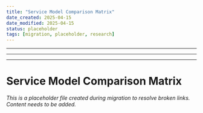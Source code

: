 ```yaml
---
title: "Service Model Comparison Matrix"
date_created: 2025-04-15
date_modified: 2025-04-15
status: placeholder
tags: [migration, placeholder, research]
---
```


---

---

---

# Service Model Comparison Matrix

*This is a placeholder file created during migration to resolve broken links. Content needs to be added.*
